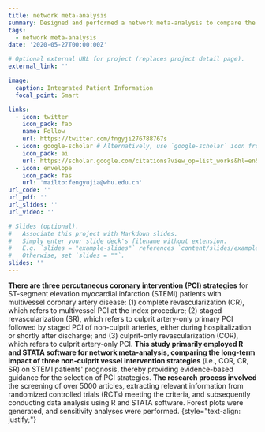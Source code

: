 ```yaml
---
title: network meta-analysis
summary: Designed and performed a network meta-analysis to compare the three intervention strategies (i.e., complete revascularization (CR), staged revascularization (SR), and culprit-only revascularization (COR)). The study aimed to determine the optimal strategy for revascularization in ST-segment elevation myocardial infarction (STEMI) patients with multivessel CAD
tags:
  - network meta-analysis
date: '2020-05-27T00:00:00Z'

# Optional external URL for project (replaces project detail page).
external_link: ''

image:
  caption: Integrated Patient Information
  focal_point: Smart

links:
  - icon: twitter
    icon_pack: fab
    name: Follow
    url: https://twitter.com/fngyji276788767s
  - icon: google-scholar # Alternatively, use `google-scholar` icon from `ai` icon pack
    icon_pack: ai
    url: https://scholar.google.com/citations?view_op=list_works&hl=en&user=rXBaX0YAAAAJ&gmla=AP6z3OZCTstNTTjOK4o_cpHmS60fkZO-VKelMQXFbyeS6ItMH-cOvy5O54Egj0FUK3Kj9XQlXwDYza9MwK6VYCURCYbDkIwgEcSprvFVamQ
  - icon: envelope
    icon_pack: fas
    url: 'mailto:fengyujia@whu.edu.cn'
url_code: ''
url_pdf: ''
url_slides: ''
url_video: ''

# Slides (optional).
#   Associate this project with Markdown slides.
#   Simply enter your slide deck's filename without extension.
#   E.g. `slides = "example-slides"` references `content/slides/example-slides.md`.
#   Otherwise, set `slides = ""`.
slides: ''
---
```


**There are three percutaneous coronary intervention (PCI) strategies** for ST-segment elevation myocardial infarction (STEMI) patients with multivessel coronary artery disease: (1) complete revascularization (CR), which refers to multivessel PCI at the index procedure; (2) staged revascularization (SR), which refers to culprit artery-only primary PCI followed by staged PCI of non-culprit arteries, either during hospitalization or shortly after discharge; and (3) culprit-only revascularization (COR), which refers to culprit artery-only PCI. 
**This study primarily employed R and STATA software for network meta-analysis, comparing the long-term impact of three non-culprit vessel intervention strategies** (i.e., COR, CR, SR) on STEMI patients' prognosis, thereby providing evidence-based guidance for the selection of PCI strategies. 
**The research process involved** the screening of over 5000 articles, extracting relevant information from randomized controlled trials (RCTs) meeting the criteria, and subsequently conducting data analysis using R and STATA software. Forest plots were generated, and sensitivity analyses were performed.
{style="text-align: justify;"}
